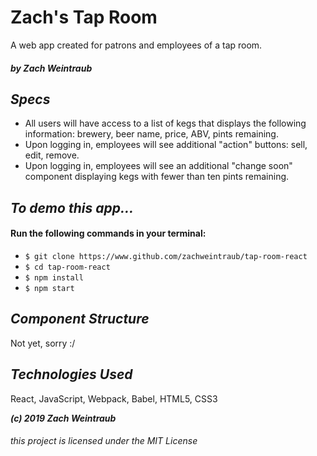# Zach's Tap Room

A web app created for patrons and employees of a tap room.

#####  _by Zach Weintraub_

## _Specs_ ##

  * All users will have access to a list of kegs that displays the following information: brewery, beer name, price, ABV, pints remaining.
  * Upon logging in, employees will see additional "action" buttons: sell, edit, remove.
  * Upon logging in, employees will see an additional "change soon" component displaying kegs with fewer than ten pints remaining.


## _To demo this app..._

#### Run the following commands in your terminal: ####
  * ``$ git clone https://www.github.com/zachweintraub/tap-room-react``
  * ``$ cd tap-room-react``
  * ``$ npm install``
  * ``$ npm start``

## _Component Structure_ ##

Not yet, sorry :/

## _Technologies Used_ ## 
React, JavaScript, Webpack, Babel, HTML5, CSS3

**_(c) 2019 Zach Weintraub_**
###### _this project is licensed under the MIT License_